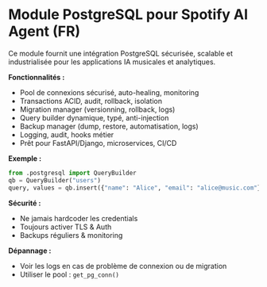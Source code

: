 # Module PostgreSQL pour Spotify AI Agent (FR)

Ce module fournit une intégration PostgreSQL sécurisée, scalable et industrialisée pour les applications IA musicales et analytiques.

**Fonctionnalités :**
- Pool de connexions sécurisé, auto-healing, monitoring
- Transactions ACID, audit, rollback, isolation
- Migration manager (versionning, rollback, logs)
- Query builder dynamique, typé, anti-injection
- Backup manager (dump, restore, automatisation, logs)
- Logging, audit, hooks métier
- Prêt pour FastAPI/Django, microservices, CI/CD

**Exemple :**
```python
from .postgresql import QueryBuilder
qb = QueryBuilder("users")
query, values = qb.insert({"name": "Alice", "email": "alice@music.com"})
```

**Sécurité :**
- Ne jamais hardcoder les credentials
- Toujours activer TLS & Auth
- Backups réguliers & monitoring

**Dépannage :**
- Voir les logs en cas de problème de connexion ou de migration
- Utiliser le pool : `get_pg_conn()`

